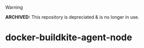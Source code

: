 > [!WARNING]
>
> **ARCHIVED:** This repository is depreciated & is no longer in use.

# docker-buildkite-agent-node
